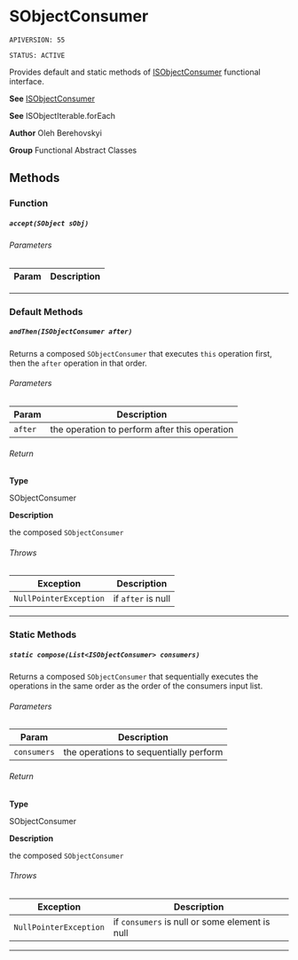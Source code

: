 # SObjectConsumer

`APIVERSION: 55`

`STATUS: ACTIVE`

Provides default and static methods of [ISObjectConsumer](/docs/Functional-Interfaces/ISObjectConsumer.md) functional interface.


**See** [ISObjectConsumer](/docs/Functional-Interfaces/ISObjectConsumer.md)


**See** ISObjectIterable.forEach


**Author** Oleh Berehovskyi


**Group** Functional Abstract Classes

## Methods
### Function
##### `accept(SObject sObj)`
###### Parameters
|Param|Description|
|---|---|

---
### Default Methods
##### `andThen(ISObjectConsumer after)`

Returns a composed `SObjectConsumer` that executes `this` operation first, then the `after` operation in that order.

###### Parameters
|Param|Description|
|---|---|
|`after`|the operation to perform after this operation|

###### Return

**Type**

SObjectConsumer

**Description**

the composed `SObjectConsumer`

###### Throws
|Exception|Description|
|---|---|
|`NullPointerException`|if `after` is null|

---
### Static Methods
##### `static compose(List<ISObjectConsumer> consumers)`

Returns a composed `SObjectConsumer` that sequentially executes the operations in the same order as the order of the consumers input list.

###### Parameters
|Param|Description|
|---|---|
|`consumers`|the operations to sequentially perform|

###### Return

**Type**

SObjectConsumer

**Description**

the composed `SObjectConsumer`

###### Throws
|Exception|Description|
|---|---|
|`NullPointerException`|if `consumers` is null or some element is null|

---
